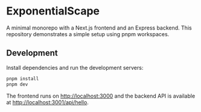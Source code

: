 # ExponentialScape

A minimal monorepo with a Next.js frontend and an Express backend. This repository demonstrates a simple setup using pnpm workspaces.

## Development

Install dependencies and run the development servers:

```bash
pnpm install
pnpm dev
```

The frontend runs on [http://localhost:3000](http://localhost:3000) and the backend API is available at [http://localhost:3001/api/hello](http://localhost:3001/api/hello).
